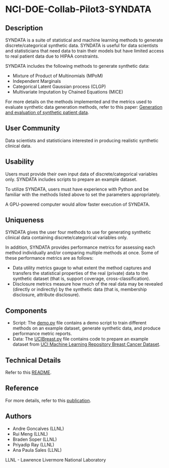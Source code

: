 # NCI-DOE-Collab-Pilot3-SYNDATA

## Description
SYNDATA is a suite of statistical and machine learning methods to generate discrete/categorical synthetic data. SYNDATA is useful for data scientists and statisticians that need data to train their models but have limited access to real patient data due to HIPAA constraints.

SYNDATA includes the following methods to generate synthetic data:
 * Mixture of Product of Multinomials (MPoM) 
 * Independent Marginals
 * Categorical Latent Gaussian process (CLGP)
 * Multivariate Imputation by Chained Equations (MICE)

For more details on the methods implemented and the metrics used to evaluate synthetic data generation methods, refer to this paper: [Generation and evaluation of synthetic patient data](https://bmcmedresmethodol.biomedcentral.com/articles/10.1186/s12874-020-00977-1).

## User Community
Data scientists and statisticians interested in producing realistic synthetic clinical data.

## Usability	
Users must provide their own input data of discrete/categorical variables only. SYNDATA includes scripts to prepare an example dataset. 

To utilize SYNDATA, users must have experience with Python and be familiar with the methods listed above to set the parameters appropriately. 
 
A GPU-powered computer would allow faster execution of SYNDATA.

## Uniqueness	
SYNDATA gives the user four methods to use for generating synthetic clinical data containing discrete/categorical variables only. 

In addition, SYNDATA provides performance metrics for assessing each method individually and/or comparing multiple methods at once. Some of these performance metrics are as follows:
 * Data utility metrics gauge to what extent the method captures and transfers the statistical properties of the real (private) data to the synthetic dataset (that is, support coverage, cross-classification).
 * Disclosure metrics measure how much of the real data may be revealed (directly or indirectly) by the synthetic data (that is, membership disclosure, attribute disclosure).

## Components	

* Script: The [demo.py](./experiments/demo.py) file contains a demo script to train different methods on an example dataset, generate synthetic data, and produce performance metric reports.
* Data: The [UCIBreast.py](./datasets/UCIBreast.py) file contains code to prepare an example dataset from [UCI Machine Learning Repository Breast Cancer Dataset](https://archive.ics.uci.edu/ml/datasets/breast+cancer).

## Technical Details
Refer to this [README](./Technical_README.md).

## Reference
For more details, refer to this [publication](https://bmcmedresmethodol.biomedcentral.com/articles/10.1186/s12874-020-00977-1).

## Authors

- Andre Goncalves (LLNL)
- Rui Meng (LLNL)
- Braden Soper (LLNL)
- Priyadip Ray (LLNL)
- Ana Paula Sales (LLNL)

LLNL - Lawrence Livermore National Laboratory
